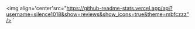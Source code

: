 <img align='center'src="https://github-readme-stats.vercel.app/api?username=silence1018&show=reviews&show_icons=true&theme=mbfczzz"/> `
<!--START_SECTION:waka-->
<!--END_SECTION:waka-->
